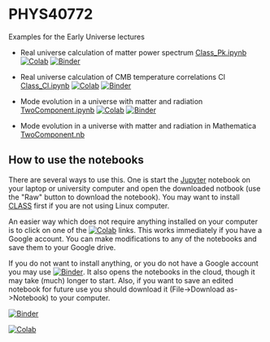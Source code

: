 # PHYS40772
Examples for the Early Universe lectures

- Real universe calculation of matter power spectrum [Class_Pk.ipynb](Class_Pk.ipynb) [![Colab](https://colab.research.google.com/assets/colab-badge.svg)](https://colab.research.google.com/github/fedxa/PHYS40772/blob/master/Class_Pk.ipynb) [![Binder](https://mybinder.org/badge_logo.svg)](https://mybinder.org/v2/gh/fedxa/PHYS40772/master?filepath=Class_Pk.ipynb)
- Real universe calculation of CMB temperature correlations Cl [Class_Cl.ipynb](Class_Cl.ipynb) [![Colab](https://colab.research.google.com/assets/colab-badge.svg)](https://colab.research.google.com/github/fedxa/PHYS40772/blob/master/Class_Cl.ipynb) [![Binder](https://mybinder.org/badge_logo.svg)](https://mybinder.org/v2/gh/fedxa/PHYS40772/master?filepath=Class_Cl.ipynb)
- Mode evolution in a universe with matter and radiation [TwoComponent.ipynb](TwoComponent.ipynb) [![Colab](https://colab.research.google.com/assets/colab-badge.svg)](https://colab.research.google.com/github/fedxa/PHYS40772/blob/master/TwoComponent.ipynb) [![Binder](https://mybinder.org/badge_logo.svg)](https://mybinder.org/v2/gh/fedxa/PHYS40772/master?filepath=TwoComponent.ipynb)

- Mode evolution in a universe with matter and radiation in Mathematica [TwoComponent.nb](https://github.com/fedxa/PHYS40772/raw/master/TwoComponent.nb)


## How to use the notebooks

There are several ways to use this.  One is start the [Jupyter](https://jupyter.org/) notebook on your laptop or university computer and open the downloaded notbook (use the "Raw" button to download the notebook). You may want to install [CLASS](https://github.com/lesgourg/class_public) first if you are not using Linux computer.

An easier way which does not require anything installed on your computer is to click on one of the [![Colab](https://colab.research.google.com/assets/colab-badge.svg)](https://colab.research.google.com/github/fedxa/PHYS40772/) links. This works immediately if you have a Google account.  You can make modifications to any of the notebooks and save them to your Google drive.

If you do not want to install anything, or you do not have a Google account you may use [![Binder](https://mybinder.org/badge_logo.svg)](https://mybinder.org/v2/gh/fedxa/PHYS40772/master). It also opens the notebooks in the cloud, though it may take (much) longer to start.  Also, if you want to save an edited notebook for future use you should download it (File->Download as->Notebook) to your computer.


[![Binder](https://mybinder.org/badge_logo.svg)](https://mybinder.org/v2/gh/fedxa/PHYS40772/master)

[![Colab](https://colab.research.google.com/assets/colab-badge.svg)](https://colab.research.google.com/github/fedxa/PHYS40772/)
